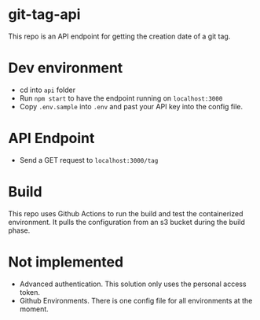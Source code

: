 # git-tag-api
This repo is an API endpoint for getting the creation date of a git tag.

# Dev environment
 - cd into `api` folder
 - Run `npm start` to have the endpoint running on `localhost:3000`
 - Copy `.env.sample` into `.env` and past your API key into the config file.

# API Endpoint
 - Send a GET request to `localhost:3000/tag`

# Build
This repo uses Github Actions to run the build and test the containerized environment.
It pulls the configuration from an s3 bucket during the build phase. 

# Not implemented
 - Advanced authentication. This solution only uses the personal access token.
 - Github Environments. There is one config file for all environments at the moment.
